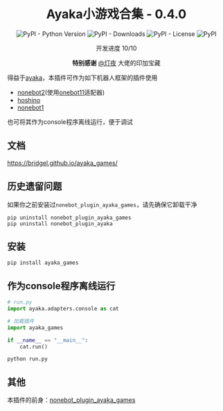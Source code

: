 <div align="center">

# Ayaka小游戏合集 - 0.4.0

![PyPI - Python Version](https://img.shields.io/pypi/pyversions/ayaka_games)
![PyPI - Downloads](https://img.shields.io/pypi/dm/ayaka_games)
![PyPI - License](https://img.shields.io/pypi/l/ayaka_games)
![PyPI](https://img.shields.io/pypi/v/ayaka_games)

开发进度 10/10

**特别感谢**  [@灯夜](https://github.com/lunexnocty/Meiri) 大佬的印加宝藏

</div>

得益于[ayaka](https://github.com/bridgeL/ayaka)，本插件可作为如下机器人框架的插件使用

- [nonebot2](https://github.com/nonebot/nonebot2)(使用[onebot11](https://github.com/nonebot/adapter-onebot)适配器)
- [hoshino](https://github.com/Ice-Cirno/HoshinoBot)
- [nonebot1](https://github.com/nonebot/nonebot)

也可将其作为console程序离线运行，便于调试

## 文档

https://bridgel.github.io/ayaka_games/

## 历史遗留问题

如果你之前安装过`nonebot_plugin_ayaka_games`，请先确保它卸载干净

```
pip uninstall nonebot_plugin_ayaka_games
pip uninstall nonebot_plugin_ayaka
```

## 安装

```
pip install ayaka_games
```

## 作为console程序离线运行

```py
# run.py
import ayaka.adapters.console as cat

# 加载插件
import ayaka_games

if __name__ == "__main__":
    cat.run()
```

```
python run.py
```

## 其他

本插件的前身：[nonebot_plugin_ayaka_games](https://github.com/bridgeL/nonebot-plugin-ayaka-games)
